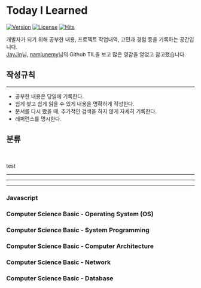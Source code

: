 # **Today I Learned**
[![Version](https://img.shields.io/badge/version-2021.8.9.-red.svg)](./CHANGELOG)  [![License](https://img.shields.io/github/license/mashape/apistatus.svg)](./LICENSE)  [![Hits](https://hits.seeyoufarm.com/api/count/incr/badge.svg?url=https://github.com/mansaout/TIL)](https://hits.seeyoufarm.com/)

개발자가 되기 위해 공부한 내용, 프로젝트 작업내역, 고민과 경험 등을 기록하는 공간입니다.  
[JayJin](https://github.com/milooy)님, [namjunemy](https://github.com/namjunemy)님의 Github TIL을 보고 많은 영감을 얻었고 참고했습니다.

## **작성규칙**

---

- 공부한 내용은 당일에 기록한다.
- 쉽게 찾고 쉽게 읽을 수 있게 내용을 명확하게 작성한다.
- 문서를 다시 봤을 때, 추가적인 검색을 하지 않게 자세히 기록한다.
- 레퍼런스를 명시한다.


## **분류**
<br>

test

---

***

_____


### **Javascript**
### **Computer Science Basic - Operating System (OS)**
### **Computer Science Basic - System Programming**
### **Computer Science Basic - Computer Architecture**
### **Computer Science Basic - Network**
### **Computer Science Basic - Database**